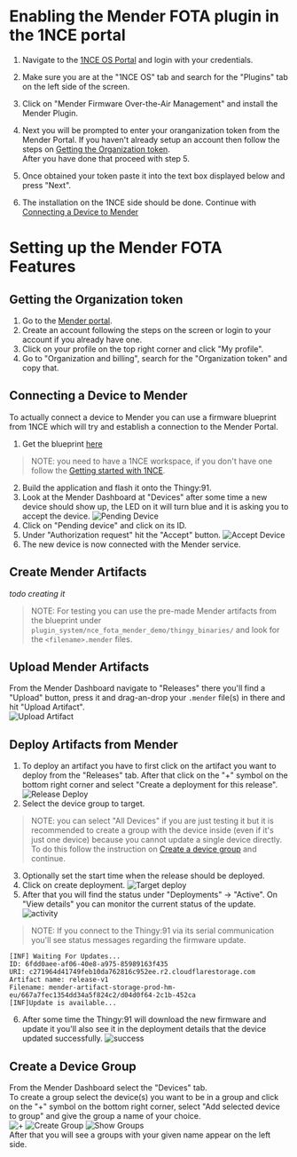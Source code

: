 # Enabling the Mender FOTA plugin in the 1NCE portal

1. Navigate to the [1NCE OS Portal](https://portal.1nce.com/portal/customer/connectivitysuite) and login with your credentials.  

2. Make sure you are at the "1NCE OS" tab and search for the "Plugins" tab on the left side of the screen.  

3. Click on "Mender Firmware Over-the-Air Management" and install the Mender Plugin.  

4. Next you will be prompted to enter your oranganization token from the Mender Portal. If you haven't already setup an account then follow the steps on [Getting the Organization token](#getting-the-organization-token).   
After you have done that proceed with step 5.   

5. Once obtained your token paste it into the text box displayed below and press "Next".   
6. The installation on the 1NCE side should be done. Continue with [Connecting a Device to Mender](#connecting-a-device-to-mender)


# Setting up the Mender FOTA Features

## Getting the Organization token

1. Go to the [Mender portal](https://eu.hosted.mender.io/ui/).  
2. Create an account following the steps on the screen or login to your account if you already have one.  
3. Click on your profile on the top right corner and click "My profile".   
4. Go to "Organization and billing", search for the "Organization token" and copy that.  

## Connecting a Device to Mender

To actually connect a device to Mender you can use a firmware blueprint from 1NCE which will try and establish a connection to the Mender Portal.  
1. Get the blueprint [here](https://github.com/1NCE-GmbH/blueprint-zephyr/tree/main/plugin_system/nce_fota_mender_demo)  
> NOTE: you need to have a 1NCE workspace, if you don't have one follow the [Getting started with 1NCE](https://github.com/itsoctotv/how-do-i-develop-with-zephyr-1nce-blueprints/blob/main/howto.md).  
2. Build the application and flash it onto the Thingy:91.  
3. Look at the Mender Dashboard at "Devices" after some time a new device should show up, the LED on it will turn blue and it is asking you to accept the device.  ![Pending Device](res/pending-devices.png "Pending Devices")  
4. Click on "Pending device" and click on its ID.  
5. Under "Authorization request" hit the "Accept" button.  ![Accept Device](res/accept-device.png "Accept Device")  
6. The new device is now connected with the Mender service.    

## Create Mender Artifacts
*todo creating it*

> NOTE: For testing you can use the pre-made Mender artifacts from the blueprint under `plugin_system/nce_fota_mender_demo/thingy_binaries/` and look for the `<filename>.mender` files.  

## Upload Mender Artifacts
From the Mender Dashboard navigate to "Releases" there you'll find a "Upload" button, press it and drag-an-drop your `.mender` file(s) in there and hit "Upload Artifact".   
![Upload Artifact](res/upload-artifact.png "Upload Artifact")  

## Deploy Artifacts from Mender
1. To deploy an artifact you have to first click on the artifact you want to deploy from the "Releases" tab. After that click on the "+" symbol on the bottom right corner and select "Create a deployment for this release". ![Release Deploy](res/release-deploy.png "Release & Deployment")  
2. Select the device group to target.  
> NOTE: you can select "All Devices" if you are just testing it but it is recommended to create a group with the device inside (even if it's just one device) because you cannot update a single device directly. To do this follow the instruction on [Create a device group](#create-a-device-group) and continue.  
3. Optionally set the start time when the release should be deployed.  
4. Click on create deployment.   ![Target deploy](res/target-deploy.png "Create Deployment")    
5. After that you will find the status under "Deployments" -> "Active". On "View details" you can monitor the current status of the update. ![activity](res/details-deploy.png "Details on Deployment")  
> NOTE: If you connect to the Thingy:91 via its serial communication you'll see status messages regarding the firmware update.  
```
[INF] Waiting For Updates...                                                             
ID: 6fdd0aee-af06-40e8-a975-85989163f435                                                 
URI: c271964d41749feb10da762816c952ee.r2.cloudflarestorage.com                           
Artifact name: release-v1                                                                
Filename: mender-artifact-storage-prod-hm-eu/667a7fec1354dd34a5f824c2/d04d0f64-2c1b-452ca
[INF]Update is available...   
```
6. After some time the Thingy:91 will download the new firmware and update it you'll also see it in the deployment details that the device updated successfully. ![success](res/success-update.png "Update Success")  

## Create a Device Group
From the Mender Dashboard select the "Devices" tab.  
To create a group select the device(s) you want to be in a group and click on the "+" symbol on the bottom right corner, select "Add selected device to group" and give the group a name of your choice.   
![+](res/select-create-group.png "Add selected device to a group") ![Create Group](res/create-group.png "Create and name a group") ![Show Groups](res/show-group.png "Show Groups")   
After that you will see a groups with your given name appear on the left side.  


